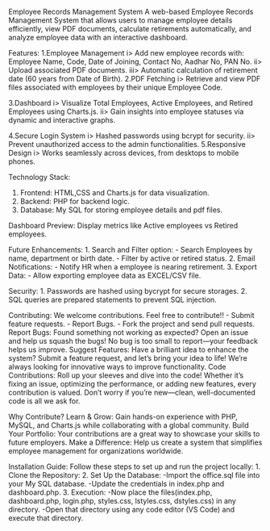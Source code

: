 Employee Records Management System
A web-based Employee Records Management System that allows users to manage employee details efficiently, view PDF documents, calculate retirements automatically, and analyze employee data with an interactive dashboard.


Features:
  1.Employee Management
      i> Add new employee records with:
            Employee Name, Code, Date of Joining, Contact No, Aadhar No, PAN No.
      ii> Upload associated PDF documents.
      iii> Automatic calculation of retirement date (60 years from Date of Birth).
  2.PDF Fetching
      i> Retrieve and view PDF files associated with employees by their unique Employee Code.

  3.Dashboard
      i> Visualize Total Employees, Active Employees, and Retired Employees using Charts.js.
      ii> Gain insights into employee statuses via dynamic and interactive graphs.

  4.Secure Login System
      i> Hashed passwords using bcrypt for security.
      ii> Prevent unauthorized access to the admin functionalities.
  5.Responsive Design
      i> Works seamlessly across devices, from desktops to mobile phones.


Technology Stack:
  1. Frontend: HTML,CSS and Charts.js for data visualization.
  2. Backend: PHP for backend logic.
  3. Database: My SQL for storing employee details and pdf files.


Dashboard Preview:
  Display metrics like Active employees vs Retired employees.


Future Enhancements:
    1. Search and Filter option:
          - Search Employees by name, department or birth date.
          - Filter by active or retired status.
    2. Email Notifications:
          - Notify HR when a employee is nearing retirement.
    3. Export Data:
          - Allow exporting employee data as EXCEL/CSV file.

Security:
    1. Passwords are hashed using bycrypt for secure storages.
    2. SQL queries are prepared statements to prevent SQL injection.


Contributing:
    We welcome contributions. Feel free to contribute!!
      - Submit feature requests.
      - Report Bugs.
      - Fork the project and send pull requests.
      Report Bugs:
          Found something not working as expected? Open an issue and help us squash the bugs!
              No bug is too small to report—your feedback helps us improve.
      Suggest Features:
          Have a brilliant idea to enhance the system? Submit a feature request, and let’s bring your idea to life!
              We’re always looking for innovative ways to improve functionality.
      Code Contributions:
          Roll up your sleeves and dive into the code! Whether it’s fixing an issue, optimizing the performance, or adding             new features, every contribution is valued.
            Don’t worry if you’re new—clean, well-documented code is all we ask for.
            
  Why Contribute?
       Learn & Grow:
          Gain hands-on experience with PHP, MySQL, and Charts.js while collaborating with a global community.
       Build Your Portfolio:
          Your contributions are a great way to showcase your skills to future employers.
       Make a Difference:
          Help us create a system that simplifies employee management for organizations worldwide.


  Installation Guide:
      Follow these steps to set up and run the project locally:
          1. Clone the Repository:
          2. Set Up the Database: 
                -Import the office.sql file into your My SQL database.
                -Update the credentials in index.php and dashboard.php.
          3. Execution:
                -Now place the files(index.php, dashboard.php, login.php, styles.css, lstyles.css, dstyles.css) in any                        directory.
                -Open that directory using any code editor (VS Code) and execute that directory.
            














    
